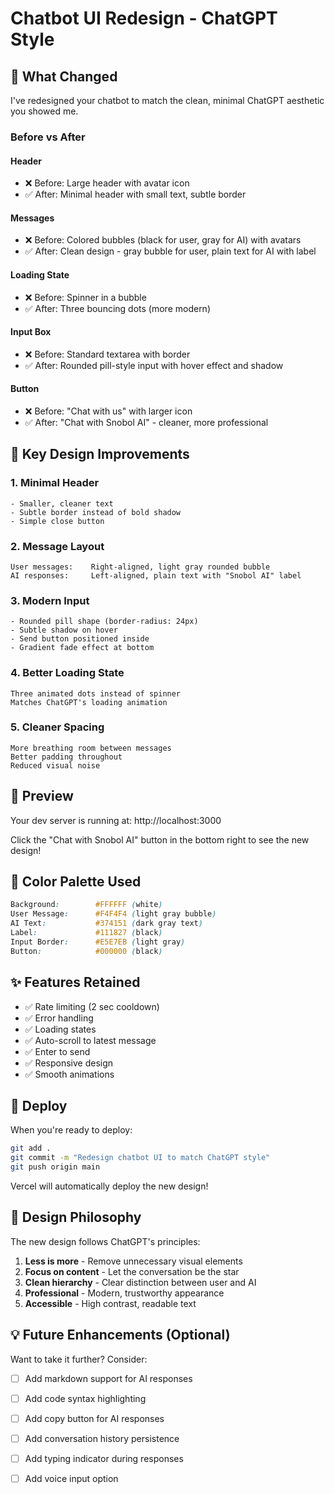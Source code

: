 # Chatbot UI Redesign - ChatGPT Style

## 🎨 What Changed

I've redesigned your chatbot to match the clean, minimal ChatGPT aesthetic you showed me.

### Before vs After

#### **Header**
- ❌ Before: Large header with avatar icon
- ✅ After: Minimal header with small text, subtle border

#### **Messages**
- ❌ Before: Colored bubbles (black for user, gray for AI) with avatars
- ✅ After: Clean design - gray bubble for user, plain text for AI with label

#### **Loading State**
- ❌ Before: Spinner in a bubble
- ✅ After: Three bouncing dots (more modern)

#### **Input Box**
- ❌ Before: Standard textarea with border
- ✅ After: Rounded pill-style input with hover effect and shadow

#### **Button**
- ❌ Before: "Chat with us" with larger icon
- ✅ After: "Chat with Snobol AI" - cleaner, more professional

## 🎯 Key Design Improvements

### 1. **Minimal Header**
```
- Smaller, cleaner text
- Subtle border instead of bold shadow
- Simple close button
```

### 2. **Message Layout**
```
User messages:    Right-aligned, light gray rounded bubble
AI responses:     Left-aligned, plain text with "Snobol AI" label
```

### 3. **Modern Input**
```
- Rounded pill shape (border-radius: 24px)
- Subtle shadow on hover
- Send button positioned inside
- Gradient fade effect at bottom
```

### 4. **Better Loading State**
```
Three animated dots instead of spinner
Matches ChatGPT's loading animation
```

### 5. **Cleaner Spacing**
```
More breathing room between messages
Better padding throughout
Reduced visual noise
```

## 📱 Preview

Your dev server is running at: http://localhost:3000

Click the "Chat with Snobol AI" button in the bottom right to see the new design!

## 🎨 Color Palette Used

```css
Background:        #FFFFFF (white)
User Message:      #F4F4F4 (light gray bubble)
AI Text:           #374151 (dark gray text)
Label:             #111827 (black)
Input Border:      #E5E7EB (light gray)
Button:            #000000 (black)
```

## ✨ Features Retained

- ✅ Rate limiting (2 sec cooldown)
- ✅ Error handling
- ✅ Loading states
- ✅ Auto-scroll to latest message
- ✅ Enter to send
- ✅ Responsive design
- ✅ Smooth animations

## 🚀 Deploy

When you're ready to deploy:

```bash
git add .
git commit -m "Redesign chatbot UI to match ChatGPT style"
git push origin main
```

Vercel will automatically deploy the new design!

## 🎯 Design Philosophy

The new design follows ChatGPT's principles:

1. **Less is more** - Remove unnecessary visual elements
2. **Focus on content** - Let the conversation be the star
3. **Clean hierarchy** - Clear distinction between user and AI
4. **Professional** - Modern, trustworthy appearance
5. **Accessible** - High contrast, readable text

## 💡 Future Enhancements (Optional)

Want to take it further? Consider:

- [ ] Add markdown support for AI responses
- [ ] Add code syntax highlighting
- [ ] Add copy button for AI responses
- [ ] Add conversation history persistence
- [ ] Add typing indicator during responses
- [ ] Add voice input option

